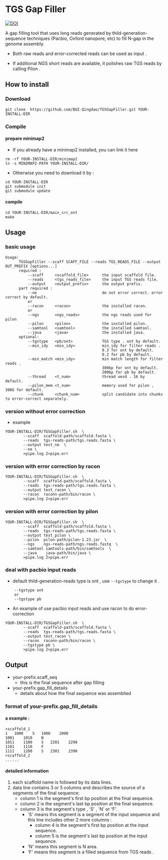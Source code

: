 # TGS Gap Filler

[![DOI](https://zenodo.org/badge/183120917.svg)](https://zenodo.org/badge/latestdoi/183120917)

A gap filling tool that uses long reads generated by thild-generation-sequence techniques (Pacbio, Oxford nanopore, etc) to fill N-gap in the genome assembly.

- Both raw reads and error-corrected reads can be used as input .

- If additional NGS short reads are available, it polishes raw TGS reads by calling Pilon .

## How to install

### Download 
```
git clone  https://github.com/BGI-Qingdao/TGSGapFiller.git YOUR-INSTALL-DIR
```

### Compile

#### prepare minimap2

- If you already have a minimap2 installed, you can link it here

```
rm -rf YOUR-INSTALL-DIR/minimap2
ln -s MINIMAP2-PATH YOUR-INSTALL-DIR/
```
- Otherwise you need to download it by :

```
cd YOUR-INSTALL-DIR
git submodule init
git submodule update
```

#### compile

```
cd YOUR-INSTALL-DIR/main_src_ont
make
```

## Usage 

### basic usage 

```
Usage:
      TGSGapFiller --scaff SCAFF_FILE --reads TGS_READS_FILE --output OUT_PREFIX [options...]
      required :
          --scaff     <scaffold_file>      the input scaffold file.
          --reads     <tgs_reads_file>     the input TGS reads file.
          --output    <output_prefix>      the output prefix.
      part required :
          --ne                             do not error correct. error correct by default.
          or
          --racon     <racon>              the installed racon.
          or
          --ngs       <ngs_reads>          the ngs reads used for pilon
          --pilon     <pilon>              the installed pilon.
          --samtool   <samtool>            the installed samtool.
          --java      <java>               the installed java.
      optional:
          --tgstype   <pb/ont>             TGS type . ont by default.
          --min_idy   <min_idy>            min_idy for filter reads .
                                           0.3 for ont by default.
                                           0.2 for pb by default.
          --min_match <min_idy>            min match length for filter reads .
                                           300bp for ont by default.
                                           200bp for pb by default.
          --thread    <t_num>              thread uesd . 16 by default.
          --pilon_mem <t_num>              memory used for pilon , 300G for default.
          --chunk     <chunk_num>          split candidate into chunks to error-correct separately.
```

### version without error correction 

* example

```
YOUR-INSTALL-DIR/TGSGapFiller.sh  \
        --scaff  scaffold-path/scaffold.fasta \
        --reads  tgs-reads-path/tgs.reads.fasta \
        --output test_ne  \
        --ne \
        >pipe.log 2>pipe.err
```

### version with error correction by racon

```
YOUR-INSTALL-DIR/TGSGapFiller.sh  \
        --scaff  scaffold-path/scaffold.fasta \
        --reads  tgs-reads-path/tgs.reads.fasta \
        --output test_racon \
        --racon  raconn-path/bin/racon \
        >pipe.log 2>pipe.err
```

### version with error correction by pilon

```
YOUR-INSTALL-DIR/TGSGapFiller.sh  \
        --scaff  scaffold-path/scaffold.fasta \
        --reads  tgs-reads-path/tgs.reads.fasta \
        --output test_pilon \
        --pilon  pilon-path/pilon-1.23.jar  \
        --ngs    ngs-reads-path/ngs.reads.fastq  \
        --samtool samtools-path/bin/samtools  \
        --java    java-path/bin/java \
        >pipe.log 2>pipe.err
```

### deal with pacbio input reads

* default thild-generation-reads type is ont , use ```--tgstype```  to change it .

```
    --tgstype ont
    or 
    --tgstype pb
```

* An example of use pacbio input reads and use racon to do error-correction

```
YOUR-INSTALL-DIR/TGSGapFiller.sh  \
        --scaff  scaffold-path/scaffold.fasta \
        --reads  tgs-reads-path/tgs.reads.fasta \
        --output test_racon \
        --racon  raconn-path/bin/racon \
        --tgstype pb \
        >pipe.log 2>pipe.err
```

## Output

- your-prefix.scaff_seq 
    - this is the final sequence after gap filling
- your-prefix.gap_fill_details
    - details about how the final sequence was assemblied 

### format of your-prefix.gap_fill_details

#### a example :

```
>scaffold_1
1	1000	S	1000	2000
1001	1010	N
1011	1100	S	2201	2290
1101	1110	F
1111	1200	S	2301	2390
>scaffold_2
......

```
#### detailed information

1. each scaffold name is followed by its data lines.
2. data line contains 3 or 5 columns and describes the source of a segments of the final sequence:
    - column 1 is the segment's first bp position at the final sequence.
    - column 2 is the segment's last bp position at the final sequence.
    - column 3 is the segment's type , 'S' , 'N' or 'F'.
        - 'S' means this segment is a segment of the input sequence and this line includes other 2 more columns :
            - column 4 is the segment's first bp position at the input sequence.
            - column 5 is the segment's last bp position at the input sequence.
        - 'N' means this segment is N area.
        - 'F' means this segment is a filled sequence from TGS reads .

